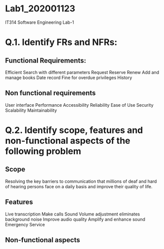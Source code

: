 # Lab1_202001123
IT314 Software Engineering Lab-1

# Q.1. Identify FRs and NFRs:
## Functional Requirements:

Efficient Search with different parameters
Request
Reserve
Renew
Add and manage books
Date record
Fine for overdue
privileges
History

## Non functional requirements

 User interface
 Performance
 Accessibility
 Reliability
 Ease of Use
 Security
 Scalability
 Maintainability
 
 # Q.2. Identify scope, features and non-functional aspects of the following problem
 
 ## Scope
 
 Resolving the key barriers to communication that millions of deaf and hard of hearing persons face on a daily basis and improve their quality of life.
 
 ## Features
 
 Live transcription
Make calls
Sound Volume adjustment
eliminates background noise
Improve audio quality
Amplify and enhance sound
Emergency Service

## Non-functional aspects
